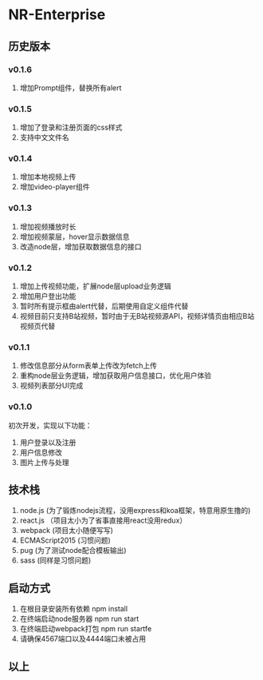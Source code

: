 # NR-Enterprise
## 历史版本
### v0.1.6
1. 增加Prompt组件，替换所有alert
### v0.1.5
1. 增加了登录和注册页面的css样式
2. 支持中文文件名
### v0.1.4
1. 增加本地视频上传
2. 增加video-player组件
### v0.1.3
1. 增加视频播放时长
2. 增加视频蒙层，hover显示数据信息
3. 改造node层，增加获取数据信息的接口
### v0.1.2
1. 增加上传视频功能，扩展node层upload业务逻辑
2. 增加用户登出功能
3. 暂时所有提示框由alert代替，后期使用自定义组件代替
4. 视频目前只支持B站视频，暂时由于无B站视频源API，视频详情页由相应B站视频页代替
### v0.1.1
1. 修改信息部分从form表单上传改为fetch上传
2. 重构node层业务逻辑，增加获取用户信息接口，优化用户体验
3. 视频列表部分UI完成
### v0.1.0
初次开发，实现以下功能：
1. 用户登录以及注册
2. 用户信息修改
3. 图片上传与处理
## 技术栈
1. node.js (为了锻炼nodejs流程，没用express和koa框架，特意用原生撸的)
2. react.js （项目太小为了省事直接用react没用redux）
3. webpack (项目太小随便写写)
4. ECMAScript2015 (习惯问题)
5. pug (为了测试node配合模板输出)
6. sass (同样是习惯问题)
## 启动方式
1. 在根目录安装所有依赖 npm install
2. 在终端启动node服务器 npm run start
3. 在终端启动webpack打包 npm run startfe
4. 请确保4567端口以及4444端口未被占用
## 以上
